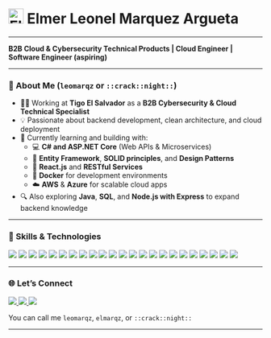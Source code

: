 # <img src="https://cdn.jsdelivr.net/gh/devicons/devicon/icons/electron/electron-original.svg" alt="Electron Logo" width="30" height="30" /> Elmer Leonel Marquez Argueta

---

**B2B Cloud & Cybersecurity Technical Products | Cloud Engineer | Software Engineer (aspiring)**

---

### 🧠 About Me (`leomarqz` or `::crack::night::`)

- 🧑‍💼 Working at **Tigo El Salvador** as a **B2B Cybersecurity & Cloud Technical Specialist**  
- 💡 Passionate about backend development, clean architecture, and cloud deployment  
- 🌱 Currently learning and building with:  
  - 💻 **C# and ASP.NET Core** (Web APIs & Microservices)  
  - 🧱 **Entity Framework**, **SOLID principles**, and **Design Patterns**  
  - 🎨 **React.js** and **RESTful Services**  
  - 🐳 **Docker** for development environments  
  - ☁️ **AWS** & **Azure** for scalable cloud apps  
- 🔍 Also exploring **Java**, **SQL**, and **Node.js with Express** to expand backend knowledge

---

### 🧰 Skills & Technologies

<p>
  <img src="https://img.shields.io/badge/C%23-239120?style=for-the-badge&logo=c-sharp&logoColor=white"/>
  <img src="https://img.shields.io/badge/.NET-512BD4?style=for-the-badge&logo=dotnet&logoColor=white"/>
  <img src="https://img.shields.io/badge/Java-007396?style=for-the-badge&logo=java&logoColor=white"/>
  <img src="https://img.shields.io/badge/Node.js-339933?style=for-the-badge&logo=nodedotjs&logoColor=white"/>
  <img src="https://img.shields.io/badge/JavaScript-F7DF1E?style=for-the-badge&logo=javascript&logoColor=black"/>
  <img src="https://img.shields.io/badge/SQL-4479A1?style=for-the-badge&logo=postgresql&logoColor=white"/>
  <img src="https://img.shields.io/badge/Python-3776AB?style=for-the-badge&logo=python&logoColor=white"/>

  <img src="https://img.shields.io/badge/Entity%20Framework-68217A?style=for-the-badge"/>
  <img src="https://img.shields.io/badge/SOLID-Principles-blueviolet?style=for-the-badge"/>
  <img src="https://img.shields.io/badge/Design%20Patterns-232F3E?style=for-the-badge"/>
  <img src="https://img.shields.io/badge/Microservices-Basic-informational?style=for-the-badge"/>
  <img src="https://img.shields.io/badge/REST%20API-FF6F00?style=for-the-badge"/>
  <img src="https://img.shields.io/badge/JWT-000000?style=for-the-badge&logo=jsonwebtokens&logoColor=white"/>

  <img src="https://img.shields.io/badge/React.js-61DAFB?style=for-the-badge&logo=react&logoColor=black"/>
  <img src="https://img.shields.io/badge/Razor%20Pages-8B0000?style=for-the-badge"/>
  <img src="https://img.shields.io/badge/Bootstrap-7952B3?style=for-the-badge&logo=bootstrap&logoColor=white"/>

  <img src="https://img.shields.io/badge/AWS-232F3E?style=for-the-badge&logo=amazonaws&logoColor=white"/>
  <img src="https://img.shields.io/badge/Azure-0078D4?style=for-the-badge&logo=microsoftazure&logoColor=white"/>
  <img src="https://img.shields.io/badge/Docker-2496ED?style=for-the-badge&logo=docker&logoColor=white"/>
  <img src="https://img.shields.io/badge/Git-F05032?style=for-the-badge&logo=git&logoColor=white"/>
  <img src="https://img.shields.io/badge/GitHub%20Actions-2088FF?style=for-the-badge&logo=githubactions&logoColor=white"/>
  <img src="https://img.shields.io/badge/Terraform-623CE4?style=for-the-badge&logo=terraform&logoColor=white"/>
  <img src="https://img.shields.io/badge/Bash-4EAA25?style=for-the-badge&logo=gnubash&logoColor=white"/>
</p>

---

### 🌐 Let’s Connect

<p>
  <a href="https://www.linkedin.com/in/leomarqz" target="_blank">
    <img src="https://img.shields.io/badge/LinkedIn-0A66C2?style=for-the-badge&logo=linkedin&logoColor=white"/>
  </a>
  <a href="mailto:leomarqz2020@gmail.com" target="_blank">
    <img src="https://img.shields.io/badge/Email-D14836?style=for-the-badge&logo=gmail&logoColor=white"/>
  </a>
  <a href="https://github.com/leo-marqz" target="_blank">
    <img src="https://img.shields.io/badge/GitHub-171515?style=for-the-badge&logo=github&logoColor=white"/>
  </a>
</p>

You can call me `leomarqz`, `elmarqz`, or `::crack::night::`

---

